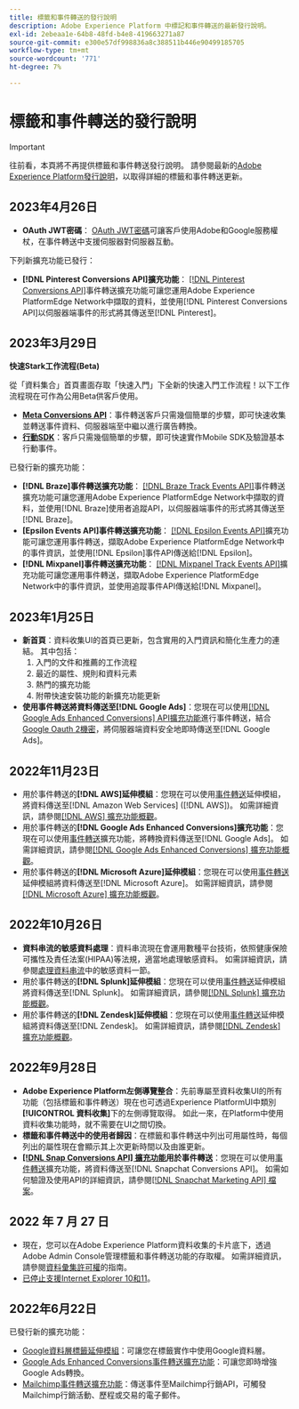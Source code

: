 ```yaml
---
title: 標籤和事件轉送的發行說明
description: Adobe Experience Platform 中標記和事件轉送的最新發行說明。
exl-id: 2ebeaa1e-64b8-48fd-b4e8-419663271a87
source-git-commit: e300e57df998836a8c388511b446e90499185705
workflow-type: tm+mt
source-wordcount: '771'
ht-degree: 7%

---
```


# 標籤和事件轉送的發行說明

>[!IMPORTANT]
>
>往前看，本頁將不再提供標籤和事件轉送發行說明。 請參閱最新的[Adobe Experience Platform發行說明](https://experienceleague.adobe.com/docs/experience-platform/release-notes/latest.html#data-collection)，以取得詳細的標籤和事件轉送更新。

## 2023年4月26日

* **OAuth JWT密碼**： [OAuth JWT密碼](https://experienceleague.adobe.com/docs/experience-platform/tags/event-forwarding/secrets.html)可讓客戶使用Adobe和Google服務權杖，在事件轉送中支援伺服器對伺服器互動。

下列新擴充功能已發行：

* **[!DNL Pinterest Conversions API]擴充功能**： [[!DNL Pinterest Conversions API]](https://experienceleague.adobe.com/docs/experience-platform/tags/extensions/server/pinterest/overview.html)事件轉送擴充功能可讓您運用Adobe Experience PlatformEdge Network中擷取的資料，並使用[!DNL Pinterest Conversions API]以伺服器端事件的形式將其傳送至[!DNL Pinterest]。

## 2023年3月29日

**快速Stark工作流程(Beta)**

從「資料集合」首頁畫面存取「快速入門」下全新的快速入門工作流程！以下工作流程現在可作為公用Beta供客戶使用。
* **[Meta Conversions API](https://experienceleague.adobe.com/docs/experience-platform/tags/extensions/server/meta/overview.html#quick-start)**：事件轉送客戶只需幾個簡單的步驟，即可快速收集並轉送事件資料、伺服器端至中繼以進行廣告轉換。
* **[行動SDK](https://developer.adobe.com/client-sdks/documentation/)**：客戶只需幾個簡單的步驟，即可快速實作Mobile SDK及驗證基本行動事件。

已發行新的擴充功能：

* **[!DNL Braze]事件轉送擴充功能**： [[!DNL Braze Track Events API]](https://experienceleague.adobe.com/docs/experience-platform/tags/extensions/server/braze/overview.html)事件轉送擴充功能可讓您運用Adobe Experience PlatformEdge Network中擷取的資料，並使用[!DNL Braze]使用者追蹤API，以伺服器端事件的形式將其傳送至[!DNL Braze]。
* **[Epsilon Events API]事件轉送擴充功能**： [[!DNL Epsilon Events API]](https://experienceleague.adobe.com/docs/experience-platform/tags/extensions/server/braze/overview.html)擴充功能可讓您運用事件轉送，擷取Adobe Experience PlatformEdge Network中的事件資訊，並使用[!DNL Epsilon]事件API傳送給[!DNL Epsilon]。
* **[!DNL Mixpanel]事件轉送擴充功能**： [[!DNL Mixpanel Track Events API]](https://experienceleague.adobe.com/docs/experience-platform/tags/extensions/server/braze/overview.html)擴充功能可讓您運用事件轉送，擷取Adobe Experience PlatformEdge Network中的事件資訊，並使用追蹤事件API傳送給[!DNL Mixpanel]。

## 2023年1月25日

* **新首頁**：資料收集UI的首頁已更新，包含實用的入門資訊和簡化生產力的連結。 其中包括：
   1. 入門的文件和推薦的工作流程
   1. 最近的屬性、規則和資料元素
   1. 熱門的擴充功能
   1. 附帶快速安裝功能的新擴充功能更新
* **使用事件轉送將資料傳送至[!DNL Google Ads]**：您現在可以使用[[!DNL Google Ads Enhanced Conversions] API擴充功能](../extensions/server/google-ads-enhanced-conversions/overview.md)進行事件轉送，結合[Google Oauth 2機密](../ui/event-forwarding/secrets.md#google-oauth2)，將伺服器端資料安全地即時傳送至[!DNL Google Ads]。

## 2022年11月23日

* 用於事件轉送的&#x200B;**[!DNL AWS]延伸模組**：您現在可以使用[事件轉送](../../tags/ui/event-forwarding/overview.md)延伸模組，將資料傳送至[!DNL Amazon Web Services] ([!DNL AWS])。 如需詳細資訊，請參閱[[!DNL AWS] 擴充功能概觀](../../tags/extensions/server/aws/overview.md)。
* 用於事件轉送的&#x200B;**[!DNL Google Ads Enhanced Conversions]擴充功能**：您現在可以使用[事件轉送](../../tags/ui/event-forwarding/overview.md)擴充功能，將轉換資料傳送至[!DNL Google Ads]。 如需詳細資訊，請參閱[[!DNL Google Ads Enhanced Conversions] 擴充功能概觀](../../tags/extensions/server/google-ads-enhanced-conversions/overview.md)。
* 用於事件轉送的&#x200B;**[!DNL Microsoft Azure]延伸模組**：您現在可以使用[事件轉送](../../tags/ui/event-forwarding/overview.md)延伸模組將資料傳送至[!DNL Microsoft Azure]。 如需詳細資訊，請參閱[[!DNL Microsoft Azure] 擴充功能概觀](../../tags/extensions/server/azure/overview.md)。

## 2022年10月26日

* **資料串流的敏感資料處理**：資料串流現在會運用數種平台技術，依照健康保險可攜性及責任法案(HIPAA)等法規，適當地處理敏感資料。 如需詳細資訊，請參閱[處理資料串流](../../datastreams/overview.md#sensitive)中的敏感資料一節。
* 用於事件轉送的&#x200B;**[!DNL Splunk]延伸模組**：您現在可以使用[事件轉送](../ui/event-forwarding/overview.md)延伸模組將資料傳送至[!DNL Splunk]。 如需詳細資訊，請參閱[[!DNL Splunk] 擴充功能概觀](../extensions/server/splunk/overview.md)。
* 用於事件轉送的&#x200B;**[!DNL Zendesk]延伸模組**：您現在可以使用[事件轉送](../ui/event-forwarding/overview.md)延伸模組將資料傳送至[!DNL Zendesk]。 如需詳細資訊，請參閱[[!DNL Zendesk] 擴充功能概觀](../extensions/server/zendesk/overview.md)。

## 2022年9月28日

* **Adobe Experience Platform左側導覽整合**：先前專屬至資料收集UI的所有功能（包括標籤和事件轉送）現在也可透過Experience PlatformUI中類別&#x200B;**[!UICONTROL 資料收集]**&#x200B;下的左側導覽取得。 如此一來，在Platform中使用資料收集功能時，就不需要在UI之間切換。
* **標籤和事件轉送中的使用者歸因**：在標籤和事件轉送中列出可用屬性時，每個列出的屬性現在會顯示其上次更新時間以及由誰更新。
* **[[!DNL Snap Conversions API] 擴充功能](https://exchange.adobe.com/apps/ec/108550)用於事件轉送**：您現在可以使用[事件轉送](../../tags/ui/event-forwarding/overview.md)擴充功能，將資料傳送至[!DNL Snapchat Conversions API]。 如需如何驗證及使用API的詳細資訊，請參閱[[!DNL Snapchat Marketing API] 檔案](https://marketingapi.snapchat.com/docs/conversion.html)。

## 2022 年 7 月 27 日

* 現在，您可以在Adobe Experience Platform資料收集的卡片底下，透過Adobe Admin Console管理標籤和事件轉送功能的存取權。 如需詳細資訊，請參閱[資料彙集許可權](../../collection/permissions.md)的指南。
* [已停止支援Internet Explorer 10和11](../ie-deprecation.md)。

## 2022年6月22日

已發行新的擴充功能：

* [Google資料層標籤延伸模組](../extensions/client/google-data-layer/overview.md)：可讓您在標籤實作中使用Google資料層。
* [Google Ads Enhanced Conversions事件轉送擴充功能](https://partners.adobe.com/exchangeprogram/experiencecloud/exchange.details.108630.html)：可讓您即時增強Google Ads轉換。
* [Mailchimp事件轉送擴充功能](../extensions/server/mailchimp/overview.md)：傳送事件至Mailchimp行銷API，可觸發Mailchimp行銷活動、歷程或交易的電子郵件。